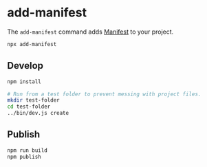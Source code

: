 # add-manifest

The `add-manifest` command adds [Manifest](https://manifest.build) to your project.

```bash
npx add-manifest
```

## Develop

```bash
npm install

# Run from a test folder to prevent messing with project files.
mkdir test-folder
cd test-folder
../bin/dev.js create
```

## Publish

```bash
npm run build
npm publish
```
